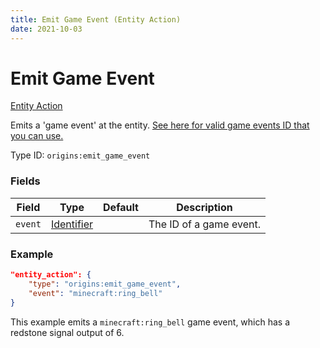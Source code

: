 ```yaml
---
title: Emit Game Event (Entity Action)
date: 2021-10-03
---
```


# Emit Game Event

[Entity Action](../entity_actions.md)

Emits a 'game event' at the entity. [See here for valid game events ID that you can use.](https://minecraft.fandom.com/wiki/Sculk_Sensor#Vibration_amplitudes)

Type ID: `origins:emit_game_event`

### Fields

Field | Type | Default | Description
------|------|---------|-------------
`event` | [Identifier](../data_types/identifier.md) | | The ID of a game event.

### Example
```json
"entity_action": {
    "type": "origins:emit_game_event",
    "event": "minecraft:ring_bell"
}
```
This example emits a `minecraft:ring_bell` game event, which has a redstone signal output of 6.